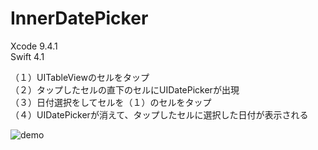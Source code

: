 # InnerDatePicker

Xcode 9.4.1  
Swift 4.1

（１）UITableViewのセルをタップ  
（２）タップしたセルの直下のセルにUIDatePickerが出現  
（３）日付選択をしてセルを（１）のセルをタップ  
（４）UIDatePickerが消えて、タップしたセルに選択した日付が表示される  

![demo](http://enchantedworks.club/wp-content/uploads/2018/09/innerDatePicker.gif)
